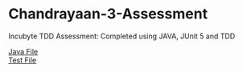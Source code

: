 # Chandrayaan-3-Assessment
Incubyte TDD Assessment: Completed using JAVA, JUnit 5 and TDD

[Java File](src/main/java/chandrayaan3/SpaceCraftControl.java) 
<br/>
[Test File](src/test/java/chandrayaan3/SpaceCraftControlTest.java)
